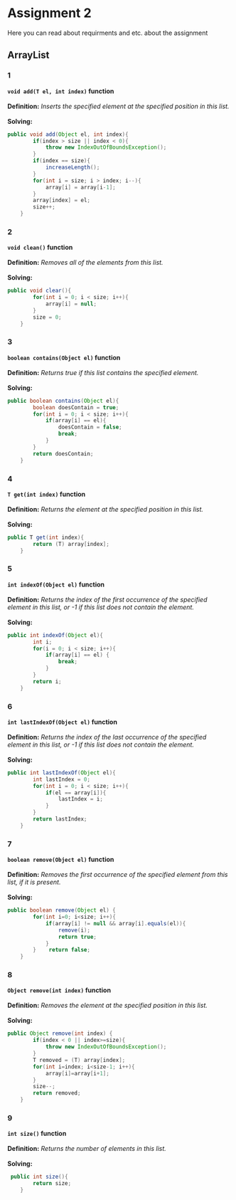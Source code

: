 # Assignment 2
Here you can read about requirments and etc. about the assignment
## ArrayList
### 1
**`void add(T el, int index)` function**
<br><br>
**Definition:** *Inserts the specified element at the specified position in this list.*
<br><br>
**Solving:**
```java
public void add(Object el, int index){
        if(index > size || index < 0){
            throw new IndexOutOfBoundsException();
        }
        if(index == size){
            increaseLength();
        }
        for(int i = size; i > index; i--){
            array[i] = array[i-1];
        }
        array[index] = el;
        size++;
    }

```
### 2
**`void clean()` function**
<br><br>
**Definition:** *Removes all of the elements from this list.*
<br><br>
**Solving:**
```java
public void clear(){
        for(int i = 0; i < size; i++){
            array[i] = null;
        }
        size = 0;
    }
```
### 3
**`boolean contains(Object el)` function**
<br><br>
**Definition:** *Returns true if this list contains the specified element.*
<br><br>
**Solving:**
```java
public boolean contains(Object el){
        boolean doesContain = true;
        for(int i = 0; i < size; i++){
            if(array[i] == el){
                doesContain = false;
                break;
            }
        }
        return doesContain;
    }
```
### 4
**`T get(int index)` function**
<br><br>
**Definition:** *Returns the element at the specified position in this list.*
<br><br>
**Solving:**
```java
public T get(int index){
        return (T) array[index];
    }
```
### 5
**`int indexOf(Object el)` function**
<br><br>
**Definition:** *Returns the index of the first occurrence of the specified element in this list, or -1 if this list does not contain the element.*
<br><br>
**Solving:**
```java
public int indexOf(Object el){
        int i;
        for(i = 0; i < size; i++){
            if(array[i] == el) {
                break;
            }
        }
        return i;
    }
```
### 6
**`int lastIndexOf(Object el)` function**
<br><br>
**Definition:** *Returns the index of the last occurrence of the specified element in this list, or -1 if this list does not contain the element.*
<br><br>
**Solving:**
```java
public int lastIndexOf(Object el){
        int lastIndex = 0;
        for(int i = 0; i < size; i++){
            if(el == array[i]){
                lastIndex = i;
            }
        }
        return lastIndex;
    }
```
### 7
**`boolean remove(Object el)` function**
<br><br>
**Definition:** *Removes the first occurrence of the specified element from this list, if it is present.*
<br><br>
**Solving:**
```java
public boolean remove(Object el) {
        for(int i=0; i<size; i++){
            if(array[i] != null && array[i].equals(el)){
                remove(i);
                return true;
            }
        }    return false;
    }
```
### 8
**`Object remove(int index)` function**
<br><br>
**Definition:** *Removes the element at the specified position in this list.*
<br><br>
**Solving:**
```java
public Object remove(int index) {
        if(index < 0 || index>=size){
            throw new IndexOutOfBoundsException();
        }
        T removed = (T) array[index];
        for(int i=index; i<size-1; i++){
            array[i]=array[i+1];
        }
        size--;
        return removed;
    }
```
### 9
**`int size()` function**
<br><br>
**Definition:** *Returns the number of elements in this list.*
<br><br>
**Solving:**
```java
 public int size(){
        return size;
    }
```


